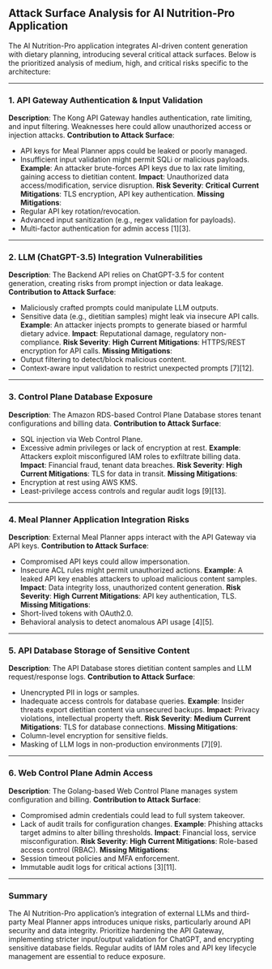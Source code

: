 ## Attack Surface Analysis for AI Nutrition-Pro Application

The AI Nutrition-Pro application integrates AI-driven content generation with dietary planning, introducing several critical attack surfaces. Below is the prioritized analysis of medium, high, and critical risks specific to the architecture:

---

### 1. **API Gateway Authentication & Input Validation**
**Description**: The Kong API Gateway handles authentication, rate limiting, and input filtering. Weaknesses here could allow unauthorized access or injection attacks.
**Contribution to Attack Surface**:
- API keys for Meal Planner apps could be leaked or poorly managed.
- Insufficient input validation might permit SQLi or malicious payloads.
**Example**: An attacker brute-forces API keys due to lax rate limiting, gaining access to dietitian content.
**Impact**: Unauthorized data access/modification, service disruption.
**Risk Severity**: **Critical**
**Current Mitigations**: TLS encryption, API key authentication.
**Missing Mitigations**:
- Regular API key rotation/revocation.
- Advanced input sanitization (e.g., regex validation for payloads).
- Multi-factor authentication for admin access [1][3].

---

### 2. **LLM (ChatGPT-3.5) Integration Vulnerabilities**
**Description**: The Backend API relies on ChatGPT-3.5 for content generation, creating risks from prompt injection or data leakage.
**Contribution to Attack Surface**:
- Maliciously crafted prompts could manipulate LLM outputs.
- Sensitive data (e.g., dietitian samples) might leak via insecure API calls.
**Example**: An attacker injects prompts to generate biased or harmful dietary advice.
**Impact**: Reputational damage, regulatory non-compliance.
**Risk Severity**: **High**
**Current Mitigations**: HTTPS/REST encryption for API calls.
**Missing Mitigations**:
- Output filtering to detect/block malicious content.
- Context-aware input validation to restrict unexpected prompts [7][12].

---

### 3. **Control Plane Database Exposure**
**Description**: The Amazon RDS-based Control Plane Database stores tenant configurations and billing data.
**Contribution to Attack Surface**:
- SQL injection via Web Control Plane.
- Excessive admin privileges or lack of encryption at rest.
**Example**: Attackers exploit misconfigured IAM roles to exfiltrate billing data.
**Impact**: Financial fraud, tenant data breaches.
**Risk Severity**: **High**
**Current Mitigations**: TLS for data in transit.
**Missing Mitigations**:
- Encryption at rest using AWS KMS.
- Least-privilege access controls and regular audit logs [9][13].

---

### 4. **Meal Planner Application Integration Risks**
**Description**: External Meal Planner apps interact with the API Gateway via API keys.
**Contribution to Attack Surface**:
- Compromised API keys could allow impersonation.
- Insecure ACL rules might permit unauthorized actions.
**Example**: A leaked API key enables attackers to upload malicious content samples.
**Impact**: Data integrity loss, unauthorized content generation.
**Risk Severity**: **High**
**Current Mitigations**: API key authentication, TLS.
**Missing Mitigations**:
- Short-lived tokens with OAuth2.0.
- Behavioral analysis to detect anomalous API usage [4][5].

---

### 5. **API Database Storage of Sensitive Content**
**Description**: The API Database stores dietitian content samples and LLM request/response logs.
**Contribution to Attack Surface**:
- Unencrypted PII in logs or samples.
- Inadequate access controls for database queries.
**Example**: Insider threats export dietitian content via unsecured backups.
**Impact**: Privacy violations, intellectual property theft.
**Risk Severity**: **Medium**
**Current Mitigations**: TLS for database connections.
**Missing Mitigations**:
- Column-level encryption for sensitive fields.
- Masking of LLM logs in non-production environments [7][9].

---

### 6. **Web Control Plane Admin Access**
**Description**: The Golang-based Web Control Plane manages system configuration and billing.
**Contribution to Attack Surface**:
- Compromised admin credentials could lead to full system takeover.
- Lack of audit trails for configuration changes.
**Example**: Phishing attacks target admins to alter billing thresholds.
**Impact**: Financial loss, service misconfiguration.
**Risk Severity**: **High**
**Current Mitigations**: Role-based access control (RBAC).
**Missing Mitigations**:
- Session timeout policies and MFA enforcement.
- Immutable audit logs for critical actions [3][11].

---

### Summary
The AI Nutrition-Pro application’s integration of external LLMs and third-party Meal Planner apps introduces unique risks, particularly around API security and data integrity. Prioritize hardening the API Gateway, implementing stricter input/output validation for ChatGPT, and encrypting sensitive database fields. Regular audits of IAM roles and API key lifecycle management are essential to reduce exposure.
